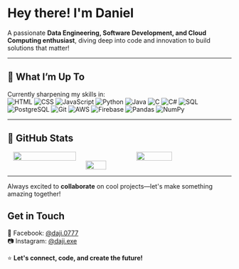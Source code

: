 # Hey there! I'm Daniel    

A passionate **Data Engineering, Software Development, and Cloud Computing enthusiast**, diving deep into code and innovation to build solutions that matter!  

---

## 🌟 **What I’m Up To**  
Currently sharpening my skills in:  
![HTML](https://img.shields.io/badge/HTML-E34F26?style=for-the-badge&logo=html5&logoColor=white)  ![CSS](https://img.shields.io/badge/CSS-1572B6?style=for-the-badge&logo=css3&logoColor=white)  ![JavaScript](https://img.shields.io/badge/JavaScript-F7DF1E?style=for-the-badge&logo=javascript&logoColor=black)  ![Python](https://img.shields.io/badge/Python-3776AB?style=for-the-badge&logo=python&logoColor=white)  ![Java](https://img.shields.io/badge/Java-007396?style=for-the-badge&logo=java&logoColor=white)  ![C](https://img.shields.io/badge/C-A8B9CC?style=for-the-badge&logo=c&logoColor=black)  ![C#](https://img.shields.io/badge/C%23-239120?style=for-the-badge&logo=c-sharp&logoColor=white)  ![SQL](https://img.shields.io/badge/SQL-003B57?style=for-the-badge&logo=postgresql&logoColor=white)  ![PostgreSQL](https://img.shields.io/badge/PostgreSQL-336791?style=for-the-badge&logo=postgresql&logoColor=white)  ![Git](https://img.shields.io/badge/Git-F05032?style=for-the-badge&logo=git&logoColor=white)  ![AWS](https://img.shields.io/badge/AWS-232F3E?style=for-the-badge&logo=amazon-aws&logoColor=white)  ![Firebase](https://img.shields.io/badge/Firebase-FFCA28?style=for-the-badge&logo=firebase&logoColor=black)  ![Pandas](https://img.shields.io/badge/Pandas-150458?style=for-the-badge&logo=pandas&logoColor=white)  ![NumPy](https://img.shields.io/badge/NumPy-013243?style=for-the-badge&logo=numpy&logoColor=white)

---
## 🌟 **GitHub Stats**  

<div style="display: flex; justify-content: center; gap: 10px;">
  <img src="https://github-readme-stats.vercel.app/api?username=DanielHC16&show_icons=true&hide_title=true&count_private=true&hide=prs&theme=radical&include_all_commits=true&hide_border=true&custom_title=My%20GitHub%20Stats" width="53%" />
  <img src="https://github-readme-streak-stats.herokuapp.com/?user=DanielHC16&theme=radical&hide_border=true" width="40%" />
</div>

<div style="display: flex; justify-content: center;">
  <img src="https://github-readme-stats.vercel.app/api/top-langs/?username=DanielHC16&layout=compact&theme=radical&hide_border=true" width="30%" />
</div>

---
Always excited to **collaborate** on cool projects—let's make something amazing together!

## **Get in Touch**  
📘 Facebook: [@daji.0777](https://facebook.com/daji.0777)  
📷 Instagram: [@daji.exe](https://instagram.com/daji.exe)  

⭐ **Let's connect, code, and create the future!**  
